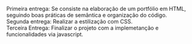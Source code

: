 Primeira entrega: Se consiste na elaboração de um portfólio em HTML, seguindo boas práticas de semântica e organização do código. <br>
Segunda entrega: Realizar a estilização com CSS. <br>
Terceira Entrega: Finalizar o projeto com a implemetanção e funcionalidades via javascript. <br>
